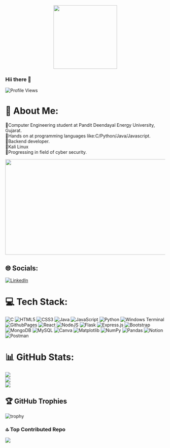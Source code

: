 <div id="header" align="center">
  <img src="https://media0.giphy.com/media/gjrYDwbjnK8x36xZIO/giphy.gif?cid=ecf05e47ysjqw498k91ti8ogxrm3i2dmoxd7ackn6zi0dqpl&ep=v1_gifs_related&rid=giphy.gif&ct=s" width="200"/>
</div>

### Hii there 👋
![Profile Views](https://komarev.com/ghpvc/?username=DevMehta22&label=Profile+Views)

# 💫 About Me:
📌Computer Engineering student at Pandit Deendayal Energy University, Gujarat.<br>📌Hands on at programming languages like:C/Python/Java/Javascript.<br>📌Backend developer.<br>📌Kali Linux <br>📌Progressing in field of cyber security.

<div align="center">
  <img src="https://media3.giphy.com/media/wLNuW1tCKRiPmDV5Y4/giphy.gif?cid=ecf05e4760uewmfjecd13ttt0g8xuf1ipadlc6c7yt37w6jf&ep=v1_gifs_related&rid=giphy.gif&ct=g" width="600" height="300"/>
</div>

## 🌐 Socials:
[![LinkedIn](https://img.shields.io/badge/LinkedIn-%230077B5.svg?logo=linkedin&logoColor=white)](https://linkedin.com/in/dev-mehta-061b36248) 

# 💻 Tech Stack:
![C](https://img.shields.io/badge/c-%2300599C.svg?style=for-the-badge&logo=c&logoColor=white) ![HTML5](https://img.shields.io/badge/html5-%23E34F26.svg?style=for-the-badge&logo=html5&logoColor=white) ![CSS3](https://img.shields.io/badge/css3-%231572B6.svg?style=for-the-badge&logo=css3&logoColor=white) ![Java](https://img.shields.io/badge/java-%23ED8B00.svg?style=for-the-badge&logo=openjdk&logoColor=white) ![JavaScript](https://img.shields.io/badge/javascript-%23323330.svg?style=for-the-badge&logo=javascript&logoColor=%23F7DF1E) ![Python](https://img.shields.io/badge/python-3670A0?style=for-the-badge&logo=python&logoColor=ffdd54) ![Windows Terminal](https://img.shields.io/badge/Windows%20Terminal-%234D4D4D.svg?style=for-the-badge&logo=windows-terminal&logoColor=white) ![GithubPages](https://img.shields.io/badge/github%20pages-121013?style=for-the-badge&logo=github&logoColor=white) ![React](https://img.shields.io/badge/react-%2320232a.svg?style=for-the-badge&logo=react&logoColor=%2361DAFB) ![NodeJS](https://img.shields.io/badge/node.js-6DA55F?style=for-the-badge&logo=node.js&logoColor=white) ![Flask](https://img.shields.io/badge/flask-%23000.svg?style=for-the-badge&logo=flask&logoColor=white) ![Express.js](https://img.shields.io/badge/express.js-%23404d59.svg?style=for-the-badge&logo=express&logoColor=%2361DAFB) ![Bootstrap](https://img.shields.io/badge/bootstrap-%238511FA.svg?style=for-the-badge&logo=bootstrap&logoColor=white) ![MongoDB](https://img.shields.io/badge/MongoDB-%234ea94b.svg?style=for-the-badge&logo=mongodb&logoColor=white) ![MySQL](https://img.shields.io/badge/mysql-%2300000f.svg?style=for-the-badge&logo=mysql&logoColor=white) ![Canva](https://img.shields.io/badge/Canva-%2300C4CC.svg?style=for-the-badge&logo=Canva&logoColor=white) ![Matplotlib](https://img.shields.io/badge/Matplotlib-%23ffffff.svg?style=for-the-badge&logo=Matplotlib&logoColor=black) ![NumPy](https://img.shields.io/badge/numpy-%23013243.svg?style=for-the-badge&logo=numpy&logoColor=white) ![Pandas](https://img.shields.io/badge/pandas-%23150458.svg?style=for-the-badge&logo=pandas&logoColor=white) ![Notion](https://img.shields.io/badge/Notion-%23000000.svg?style=for-the-badge&logo=notion&logoColor=white) ![Postman](https://img.shields.io/badge/Postman-FF6C37?style=for-the-badge&logo=postman&logoColor=white)
# 📊 GitHub Stats:
![](https://github-readme-stats.vercel.app/api?username=DevMehta22&theme=merko&hide_border=false&include_all_commits=false&count_private=false)<br/>
![](https://github-readme-streak-stats.herokuapp.com/?user=DevMehta22&theme=merko&hide_border=false)<br/>
![](https://github-readme-stats.vercel.app/api/top-langs/?username=DevMehta22&theme=merko&hide_border=false&include_all_commits=false&count_private=false&layout=pie)

## 🏆 GitHub Trophies
![trophy](https://github-profile-trophy.vercel.app/?username=DevMehta22&theme=radical&no-frame=false&no-bg=true&margin-w=4)

### 🔝 Top Contributed Repo
![](https://github-contributor-stats.vercel.app/api?username=DevMehta22&limit=5&theme=tokyonight&combine_all_yearly_contributions=true)

<!-- Proudly created with GPRM ( https://gprm.itsvg.in ) -->

